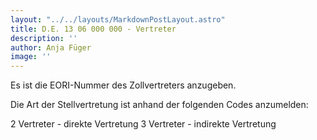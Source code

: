 ```yaml
---
layout: "../../layouts/MarkdownPostLayout.astro"
title: D.E. 13 06 000 000 - Vertreter
description: ''
author: Anja Füger
image: ''
---
```


Es ist die EORI-Nummer des Zollvertreters anzugeben.

Die Art der Stellvertretung ist anhand der folgenden Codes anzumelden:

2 Vertreter - direkte Vertretung 3 Vertreter - indirekte Vertretung